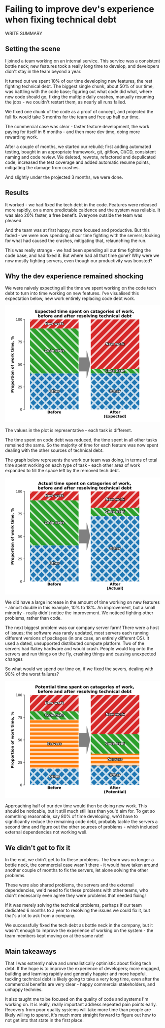 # Failing to improve dev's experience when fixing technical debt

WRITE SUMMARY

## Setting the scene

I joined a team working on an internal service. This service was a consistent bottle neck; new features took a really long time to develop, and developers didn't stay in the team beyond a year.

It turned out we spent 10% of our time developing new features, the rest fighting technical debt. The biggest single chunk, about 50% of our time, was battling with the code base; figuring out what code did what, where new code should go, fixing the multiple daily crashes, manually resuming the jobs - we couldn't restart them, as nearly all runs failed.

We fixed one chunk of the code as a proof of concept, and projected the full fix would take 3 months for the team and free up half our time.

The commercial case was clear - faster feature development, the work paying for itself in 6 months - and then more dev time, doing more rewarding work.

After a couple of months, we started our rebuild; first adding automated testing, bought in an appropriate framework, git, gitflow, CI/CD, consistent naming and code review. We deleted, rewrote, refactored and depulicated code, increased the test coverage and added automatic resume points, mitigating the damage from crashes.

And slightly under the projected 3 months, we were done.

## Results

It worked - we had fixed the tech debt in the code. Features were released more rapidly, on a more predictable caidence and the system was reliable. It was also 20% faster, a free benefit. Everyone outside the team was pleased.

And the team was at first happy, more focused and productive. But this faded - we were now spending all our time fighting with the servers; looking for what had caused the crashes, mitigating that, relaunching the run.

This was really strange - we had been spending all our time fighting the code base, and had fixed it. But where had all that time gone? Why were we now mostly fighting servers, even though our productivity was boosted?

## Why the dev experience remained shocking

We were naively expecting all the time we spent working on the code tech debt to turn into time working on new features. I've visualised this expectation below, new work entirely replacing code debt work.

![Graph showing tech debt replaced entirely with feature work, with over half of the devs time spent on feature work](expected.svg)

The values in the plot is representative - each task is different.

The time spent on code debt was reduced, the time spent in all other tasks remained the same. So the majority of time for each feature was now spent dealing with the other sources of technical debt.

The graph below represents the work our team was doing, in terms of total time spent working on each type of task - each other area of work expanded to fill the space left by the removed tech debt.

![Graph showing all areas of work expanding to replace the removed tech debt, with only 8% extra time being spent on feature work, from a base of 10%](actual.svg)

We did have a large increase in the amount of time working on new features - almost double in this example, 10% to 18%. An improvement, but a small minority - really didn't notice the improvement. We noticed fighting other problems, rather than code.

The next biggest problem was our company server farm! There were a host of issues; the software was rarely updated, most servers each running different versions of packages (in one case, an entirely different OS). It used a dated, unsupported distributed compute platform. Two of the servers had flakey hardware and would crash. People would log onto the servers and run things on the fly, crashing things and causing unexpected changes

So what would we spend our time on, if we fixed the severs, dealing with 90% of the worst failures?

![Graph showing all areas of work expanding to replace the removed server debt](server.svg)

Approaching half of our dev time would then be doing new work. This should be noticable, but it still much still less than you'd aim for. To get so something reasonable, say 80% of time developing, we'd have to significantly reduce the remaining code debt, probably tackle the servers a second time and figure out the other sources of problems - which included external dependencies not working well.

## We didn't get to fix it

In the end, we didn't get to fix these problems. The team was no longer a bottle neck, the commercial case wasn't there - it would have taken around another couple of months to fix the servers, let alone solving the other problems.

These were also shared problems, the servers and the external dependencies, we'd need to fix these problems with other teams, who didn't necessarily even agree they were problems that needed fixing!

If it was merely solving the technical problems, perhaps if our team dedicated 6 months to a year to resolving the issues we could fix it, but that's a lot to ask from a company. 

We successfully fixed the tech debt as bottle neck in the company, but it wasn't enough to improve the experience of working on the system - the team members kept moving on at the same rate!

## Main takeaways

That I was extremly naive and unrealistically optimistic about fixing tech debt. If the hope is to improve the experience of developers; more engaged, building and learning rapidly and generally happier and more hopeful, tackling technical debt is likely going to take a very long time, even after the commercial benefits are very clear - happy commercial stakeholders, and unhappy technies.

It also taught me to be focused on the quality of code and systems I'm working on. It is really, really important address repeated pain points early. Recovery from poor quality systems will take more time than people are likely willing to spend, it's much more straight forward to figure out how to not get into that state in the first place.

